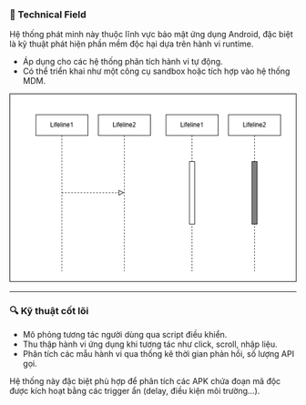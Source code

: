 ### 🧪 Technical Field

Hệ thống phát minh này thuộc lĩnh vực bảo mật ứng dụng Android, đặc biệt là kỹ thuật phát hiện phần mềm độc hại dựa trên hành vi runtime.

- Áp dụng cho các hệ thống phân tích hành vi tự động.
- Có thể triển khai như một công cụ sandbox hoặc tích hợp vào hệ thống MDM.

![](../_assets/images/sample_diagram.png)

---

### 🔍 Kỹ thuật cốt lõi

- Mô phỏng tương tác người dùng qua script điều khiển.
- Thu thập hành vi ứng dụng khi tương tác như click, scroll, nhập liệu.
- Phân tích các mẫu hành vi qua thống kê thời gian phản hồi, số lượng API gọi.

Hệ thống này đặc biệt phù hợp để phân tích các APK chứa đoạn mã độc được kích hoạt bằng các trigger ẩn (delay, điều kiện môi trường...).
